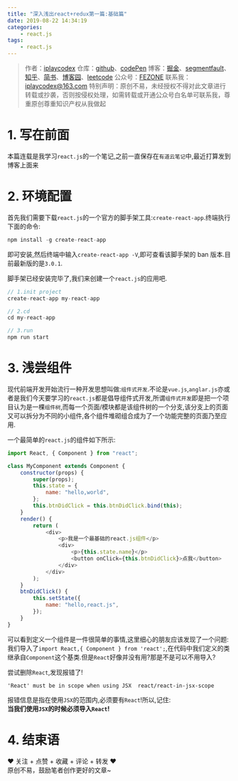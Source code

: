 ```yaml
---
title: "深入浅出react+redux第一篇:基础篇"
date: 2019-08-22 14:34:19
categories:
    - react.js
tags:
    - react.js
---
```


> 作者：[iplaycodex](http://iplaycodex.com)
> 仓库：[github](https://github.com/iplaycodex)、[codePen](https://codepen.io/iplaycodex)
> 博客：[掘金](https://juejin.im/user/3597257774478359)、[segmentfault](https://segmentfault.com/u/iplaycodex)、[知乎](https://www.zhihu.com/people/CallMeAllenLliu)、[简书](https://www.jianshu.com/u/9cd27f169c7e)、[博客园](https://www.cnblogs.com/)、[leetcode](https://leetcode-cn.com/u/iplaycodex/)
> 公众号：[FEZONE](http://iplaycodex.com)
> 联系我：[iplaycodex@163.com](iplaycodex@163.com)
> 特别声明：原创不易，未经授权不得对此文章进行转载或抄袭，否则按侵权处理，如需转载或开通公众号白名单可联系我，尊重原创尊重知识产权从我做起

# 1. 写在前面

本篇连载是我学习`react.js`的一个笔记,之前一直保存在`有道云笔记`中,最近打算发到博客上面来

# 2. 环境配置

首先我们需要下载`react.js`的一个官方的脚手架工具:`create-react-app`.终端执行下面的命令:

```javascript
npm install -g create-react-app
```

即可安装,然后终端中输入`create-react-app -V`,即可查看该脚手架的 ban 版本.目前最新版的是`3.0.1`.

脚手架已经安装完毕了,我们来创建一个`react.js`的应用吧.

```javascript
// 1.init project
create-react-app my-react-app

// 2.cd
cd my-react-app

// 3.run
npm run start
```

# 3. 浅尝组件

现代前端开发开始流行一种开发思想叫做:`组件式开发`.不论是`vue.js`,`anglar.js`亦或者是我们今天要学习的`react.js`都是倡导组件式开发,所谓`组件式开发`即是把一个项目认为是一棵`组件树`,而每一个页面/模块都是该组件树的一个分支,该分支上的页面又可以拆分为不同的小组件,各个组件堆砌组合成为了一个功能完整的页面乃至应用.

一个最简单的`react.js`的组件如下所示:

<!--more-->

```javascript
import React, { Component } from "react";

class MyComponent extends Component {
    constructor(props) {
        super(props);
        this.state = {
            name: "hello,world",
        };
        this.btnDidClick = this.btnDidClick.bind(this);
    }
    render() {
        return (
            <div>
                <p>我是一个最基础的react.js组件</p>
                <div>
                    <p>{this.state.name}</p>
                    <button onClick={this.btnDidClick}>点我</button>
                </div>
            </div>
        );
    }
    btnDidClick() {
        this.setState({
            name: "hello,react.js",
        });
    }
}
```

可以看到定义一个组件是一件很简单的事情,这里细心的朋友应该发现了一个问题:我们导入了`import React,{ Component } from 'react';`,在代码中我们定义的类继承自`Component`这个基类.但是`React`好像并没有用?那是不是可以不用导入?

尝试删除`React`,发现报错了!

```
'React' must be in scope when using JSX  react/react-in-jsx-scope
```

报错信息是指在使用`JSX`的范围内,必须要有`React`!所以,记住:<br/>
**当我们使用`JSX`的时候必须导入`React`!**

# 4. 结束语

❤️ 关注 + 点赞 + 收藏 + 评论 + 转发 ❤️ <br/>原创不易，鼓励笔者创作更好的文章~

<link rel="stylesheet" href="https://unpkg.com/gitalk/dist/gitalk.css">
<script src="https://unpkg.com/gitalk@latest/dist/gitalk.min.js"></script>

<div id="gitalk-container"></div>     
<script type="text/javascript">
    var gitalk = new Gitalk({
    // gitalk的主要参数
      clientID: `e4890482436f9cd96039`,
      clientSecret: `0425bf39d0c5cdedf4ae60a72fbd7a3d58d7d99e`,
      repo: `codeCheeseIssues`,
      owner: 'wawsc5354524',
      admin: ['wawsc5354524'],
      id: 'react-shenruqianchu-1-rumen',
        });
      gitalk.render('gitalk-container');
</script>
